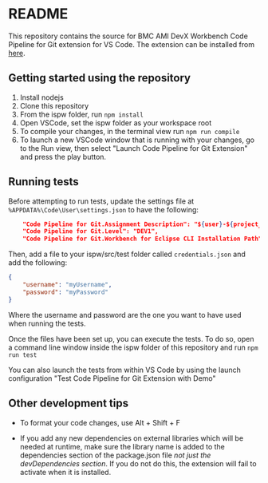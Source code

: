 # README

This repository contains the source for BMC AMI DevX Workbench Code Pipeline for Git extension for VS Code. The extension can be installed from [here](https://marketplace.visualstudio.com/items?itemName=BMCCompuware.ISPW).

## Getting started using the repository

1. Install nodejs
2. Clone this repository
3. From the ispw folder, run `npm install`
4. Open VSCode, set the ispw folder as your workspace root
5. To compile your changes, in the terminal view run `npm run compile`
6. To launch a new VSCode window that is running with your changes, go to the Run view, then select "Launch Code Pipeline for Git Extension" and press the play button.

## Running tests

Before attempting to run tests, update the settings file at `%APPDATA%\Code\User\settings.json` to have the following:

``` json
    "Code Pipeline for Git.Assignment Description": "${user}-${project_name}",
    "Code Pipeline for Git.Level": "DEV1",
    "Code Pipeline for Git.Workbench for Eclipse CLI Installation Path": "your cli path",
```

Then, add a file to your ispw/src/test folder called `credentials.json` and add the following:

``` json
{
    "username": "myUsername",
    "password": "myPassword"
}
```

Where the username and password are the one you want to have used when running the tests.

Once the files have been set up, you can execute the tests. To do so, open a command line window inside the ispw folder of this repository and run `npm run test`

You can also launch the tests from within VS Code by using the launch configuration "Test Code Pipeline for Git Extension with Demo"

## Other development tips

* To format your code changes, use  Alt + Shift + F

* If you add any new dependencies on external libraries which will be needed at runtime, make sure the library name is added to the dependencies section of the package.json file _not just the devDependencies section_. If you do not do this, the extension will fail to activate when it is installed.
